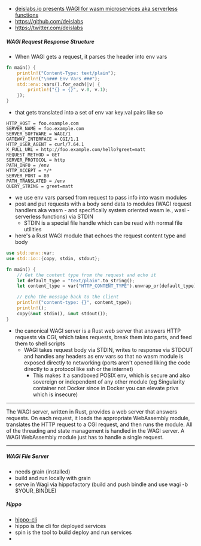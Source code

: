 - [deislabs.io presents WAGI for wasm microservices aka serverless functions](https://deislabs.io/posts/introducing-wagi-easiest-way-to-build-webassembly-microservices/)
- https://github.com/deislabs 
- https://twitter.com/deislabs

##### WAGI Request Response Structure
- When WAGI gets a request, it parses the header into env vars

```rust
fn main() {
    println!("Content-Type: text/plain");
    println!("\n### Env Vars ###");
    std::env::vars().for_each(|v| {
        println!("{} = {}", v.0, v.1);
    });
}
```

- that gets translated into a set of env var key:val pairs like so

```
HTTP_HOST = foo.example.com
SERVER_NAME = foo.example.com
SERVER_SOFTWARE = WAGI/1
GATEWAY_INTERFACE = CGI/1.1
HTTP_USER_AGENT = curl/7.64.1
X_FULL_URL = http://foo.example.com/hello?greet=matt
REQUEST_METHOD = GET
SERVER_PROTOCOL = http
PATH_INFO = /env
HTTP_ACCEPT = */*
SERVER_PORT = 80
PATH_TRANSLATED = /env
QUERY_STRING = greet=matt
```

- we use env vars parsed from request to pass info into wasm modules
- post and put requests with a body send data to modules (WAGI request handlers aka wasm - and specifically system oriented wasm ie., wasi - serverless functions) via STDIN
	- STDIN is a special file handle which can be read with normal file utilities
- here's a Rust WAGI module that echoes the request content type and body

```rust
use std::env::var;
use std::io::{copy, stdin, stdout};

fn main() {
    // Get the content type from the request and echo it
    let default_type = "text/plain".to_string();
    let content_type = var("HTTP_CONTENT_TYPE").unwrap_or(default_type);

    // Echo the message back to the client
    println!("content-type: {}", content_type);
    println!();
    copy(&mut stdin(), &mut stdout());
}
```

- the canonical WAGI server is a Rust web server that answers HTTP requests via CGI, which takes requests, break them into parts, and feed them to shell scripts
	- WAGI takes request body via STDIN, writes to response via STDOUT and handles any headers as env vars so that no wasm module is exposed directly to networking (ports aren't opened liking the code directly to a protocol like ssh or the internet)
		- This makes it a sandboxed POSIX env, which is secure and also sovereign or independent of any other module (eg Singularity container not Docker since in Docker you can elevate privs which is insecure)

---

The WAGI server, written in Rust, provides a web server that answers requests. On each request, it loads the appropriate WebAssembly module, translates the HTTP request to a CGI request, and then runs the module. All of the threading and state management is handled in the WAGI server. A WAGI WebAssembly module just has to handle a single request.

---

##### WAGI File Server
- needs grain (installed)
- build and run locally with grain
- serve in Wagi via hippofactory (build and push bindle and use wagi -b $YOUR_BINDLE)


##### Hippo 
- [hippo-cli](https://github.com/deislabs/hippo-cli)
- hippo is the cli for deployed services
- spin is the tool to build deploy and run services
- 